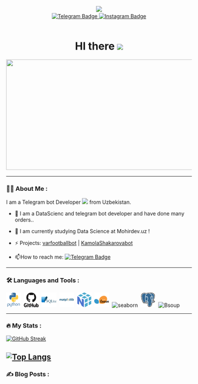 <div id="header" align="center">
  <img src="https://media.giphy.com/media/M9gbBd9nbDrOTu1Mqx/giphy.gif" width="100"/>
</div>

<div id="badges" align="center">
  <a href="https://t.me/piimatalabasi">
    <img src="https://img.shields.io/badge/Telegram-blue?style=for-the-badge&logo=telegram&logoColor=white" alt="Telegram Badge"/>
  </a>
  <a href="https://www.instagram.com/_ozodbek_ernazarov/">
    <img src="https://img.shields.io/badge/Instagram-red?style=for-the-badge&logo=instagram&logoColor=white" alt="Instagram Badge"/>
  </a>
</div>
<div align="center">
  <img align="center" src="https://komarev.com/ghpvc/?username=ozodbekernazarov6642&style=flat-square&color=blue" alt=""/>
</div>
<h1 align="center">
  HI there
  <img src="https://media.giphy.com/media/hvRJCLFzcasrR4ia7z/giphy.gif" width="30px"/>
</h1>

<div align="center">
  <img src="https://media.giphy.com/media/dWesBcTLavkZuG35MI/giphy.gif" width="600" height="300"/>
</div>

---

### :woman_technologist: About Me :

I am a Telegram bot Developer <img src="https://media.giphy.com/media/WUlplcMpOCEmTGBtBW/giphy.gif" width="30"> from Uzbekistan.

- :telescope: I am a DataScienc and telegram bot developer and have done many orders..

- :seedling: I am currently studying Data Science at Mohirdev.uz !

- :zap: Projects: [varfootballbot](https://t.me/varfootballbot) | [KamolaShakarovabot](https://t.me/KamolaShakarovabot) 

- :mailbox:How to reach me: [![Telegram Badge](https://img.shields.io/badge/-telegram-blue?style=flat&logo=telegram&logoColor=white)](https://t.me/piimatalabasi)
---

### :hammer_and_wrench: Languages and Tools :

<div>
  <img src="https://github.com/devicons/devicon/blob/master/icons/python/python-original-wordmark.svg" title="Python" alt="Python" width="40" height="40"/>&nbsp;
  <img src="https://github.com/devicons/devicon/blob/master/icons/github/github-original-wordmark.svg" title="GitHub" alt="GitHub" width="40" height="40"/>&nbsp;
  <img src="https://github.com/devicons/devicon/blob/master/icons/sqlite/sqlite-original-wordmark.svg" title="SQl" alt="SQl" width="40" height="40"/>&nbsp;
  <img src="https://github.com/devicons/devicon/blob/master/icons/matplotlib/matplotlib-original-wordmark.svg" title="matplotlip" alt="matplotlip" width="40" height="40"/>&nbsp;
  <img src="https://raw.githubusercontent.com/devicons/devicon/master/icons/numpy/numpy-original.svg" title="numpy" alt="numpy" width="40" height="40"/>&nbsp;
  <img src="https://raw.githubusercontent.com/devicons/devicon/master/icons/scikitlearn/scikitlearn-original.svg" title="sklearn" alt="sklearn" width="40" height="40"/>&nbsp;
  <img src="https://seaborn.pydata.org/_images/logo-wide-lightbg.svg" title="seaborn" alt="seaborn" width="40" height="40"/>&nbsp;
  <img src="https://github.com/devicons/devicon/blob/master/icons/postgresql/postgresql-original.svg" title="psql" alt="psql" width="40" height="40"/>&nbsp;
  <img src="https://brightdata.com/wp-content/uploads/2023/12/beatifulsoup_image.svg" title="Bsoup" alt="Bsoup" width="40" height="40"/>&nbsp;
</div>

---

### :fire: My Stats :
[![GitHub Streak](http://github-readme-streak-stats.herokuapp.com?user=ozodbekernazarov6642&theme=dark&background=000000)](https://git.io/streak-stats)

[![Top Langs](https://github-readme-stats.vercel.app/api/top-langs/?username=ozodbekernazarov6642&layout=compact&theme=vision-friendly-dark)](https://github.com/anuraghazra/github-readme-stats)
---

### :writing_hand: Blog Posts :
<!---
ozodbekernazarov6642/ozodbekernazarov6642 is a ✨ special ✨ repository because its `README.md` (this file) appears on your GitHub profile.
You can click the Preview link to take a look at your changes.
--->
